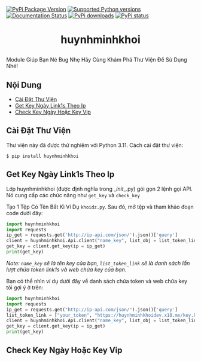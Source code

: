[![PyPi Package Version](https://img.shields.io/pypi/v/pyTelegramBotAPI.svg)](https://pypi.python.org/pypi/pyTelegramBotAPI)
[![Supported Python versions](https://img.shields.io/pypi/pyversions/pyTelegramBotAPI.svg)](https://pypi.python.org/pypi/pyTelegramBotAPI)
[![Documentation Status](https://readthedocs.org/projects/pytba/badge/?version=latest)](https://pytba.readthedocs.io/en/latest/?badge=latest)
[![PyPi downloads](https://img.shields.io/pypi/dm/pyTelegramBotAPI.svg)](https://pypi.org/project/pyTelegramBotAPI/)
[![PyPi status](https://img.shields.io/pypi/status/pytelegrambotapi.svg?style=flat-square)](https://pypi.python.org/pypi/pytelegrambotapi)

# <p align="center">huynhminhkhoi
Module Giúp Bạn Né Bug Nhẹ
Hãy Cùng Khám Phá Thư Viện Để Sử Dụng Nhé!
## Nội Dung

* [Cài Đặt Thư Viện](#cai-dat-thu-vien)
* [Get Key Ngày Link1s Theo Ip](#get-key-ngay-link1s-theo-ip)
* [Check Key Ngày Hoặc Key Vip](#check-key-ngay-hoac-key-vip)
## Cài Đặt Thư Viện
Thư viện này đã được thử nghiệm với Python 3.11. Cách cài đặt thư viện:
```
$ pip install huynhminhkhoi
```
## Get Key Ngày Link1s Theo Ip
Lớp huynhminhkhoi (được định nghĩa trong \__init__.py) gói gọn 2 lệnh gọi API. Nó cung cấp các chức năng như `get_key` và `check_key` 

Tạo 1 Tệp Có Tên Bất Kì Ví Dụ `khoidz.py`. Sau đó, mở tệp và tham khảo đoạn code dưới đây:
```python
import huynhminhkhoi
import requests
ip_get = requests.get('http://ip-api.com/json/').json()['query']
client = huynhminhkhoi.Api.client("name_key", list_obj = list_token_link)
get_key = client.get_key(ip = ip_get)
print(get_key)
```
*Note: `name_key` sẽ là tên key của bạn, 
`list_token_link` sẽ là danh sách lần lượt chứa token link1s và web chứa key của bạn.*

Bạn có thể nhìn ví dụ dưới đây về danh sách chứa token và web chứa key tôi gợi ý ở trên:
```python
import huynhminhkhoi
import requests
ip_get = requests.get("http://ip-api.com/json/").json()['query']
list_token_link = ["your_token", "https://huynhminhkhoidev.x10.mx/key.html?keyhomnay="]
client = huynhminhkhoi.Api.client("name_key", list_obj = list_token_link)
get_key = client.get_key(ip = ip_get)
print(get_key)
```
## Check Key Ngày Hoặc Key Vip

